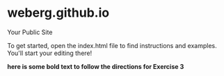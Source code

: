weberg.github.io
=====================

Your Public Site

To get started, open the index.html file to find instructions and examples. You'll start your editing there!

<b>here is some bold text to follow the directions for Exercise 3<b>
